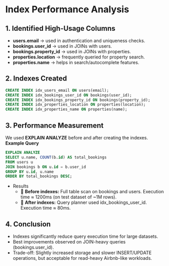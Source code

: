 # Index Performance Analysis

## 1. Identified High-Usage Columns
- **users.email** → used in authentication and uniqueness checks.
- **bookings.user_id** → used in JOINs with users.
- **bookings.property_id** → used in JOINs with properties.
- **properties.location** → frequently queried for property search.
- **properties.name** → helps in search/autocomplete features.

## 2. Indexes Created
```sql
CREATE INDEX idx_users_email ON users(email);
CREATE INDEX idx_bookings_user_id ON bookings(user_id);
CREATE INDEX idx_bookings_property_id ON bookings(property_id);
CREATE INDEX idx_properties_location ON properties(location);
CREATE INDEX idx_properties_name ON properties(name);
```

## 3. Performance Measurement
We used **EXPLAIN ANALYZE** before and after creating the indexes.
**Example Query**
```sql
EXPLAIN ANALYZE
SELECT u.name, COUNT(b.id) AS total_bookings
FROM users u
JOIN bookings b ON u.id = b.user_id
GROUP BY u.id, u.name
ORDER BY total_bookings DESC;
```
- Results
    - 📌 **Before indexes:** Full table scan on bookings and users. Execution time ≈ 1200ms (on test dataset of ~1M rows).
    - 📌 **After indexes:** Query planner used idx_bookings_user_id. Execution time ≈ 80ms.

## 4. Conclusion
- Indexes significantly reduce query execution time for large datasets.
- Best improvements observed on JOIN-heavy queries (bookings.user_id).
- Trade-off: Slightly increased storage and slower INSERT/UPDATE operations, but acceptable for read-heavy Airbnb-like workloads.